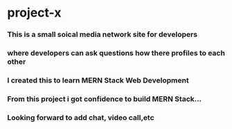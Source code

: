 # project-x

### This is a small soical media network site for developers
### where developers can ask questions how there profiles to each other 
### I created this to learn MERN Stack Web Development
### From this project i got confidence to build MERN Stack...
### Looking forward to add chat, video call,etc
